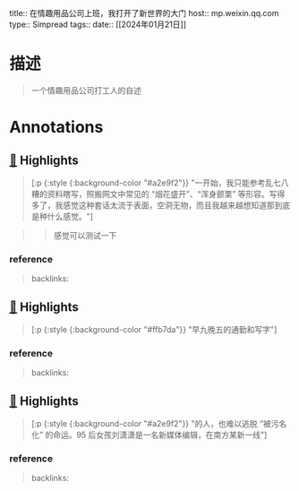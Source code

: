 title:: 在情趣用品公司上班，我打开了新世界的大门
host:: mp.weixin.qq.com
type:: Simpread
tags:: 
date:: [[2024年01月21日]]


# 描述
> 一个情趣用品公司打工人的自述



# Annotations

## [📌](<http://localhost:7026/reading/1#id=1705833093214>) Highlights 
> [:p {:style {:background-color "#a2e9f2"}} "一开始，我只能参考乱七八糟的资料瞎写，照搬网文中常见的 “烟花盛开”、“浑身颤栗” 等形容。写得多了，我感觉这种套话太流于表面，空洞无物，而且我越来越想知道那到底是种什么感觉。"]

>> 感觉可以测试一下

### reference


> backlinks: 

## [📌](<http://localhost:7026/reading/1#id=1705833315087>) Highlights 
> [:p {:style {:background-color "#ffb7da"}} "早九晚五的通勤和写字"]

### reference


> backlinks: 

## [📌](<http://localhost:7026/reading/1#id=1705833338620>) Highlights 
> [:p {:style {:background-color "#a2e9f2"}} "的人，也难以逃脱 “被污名化” 的命运。95 后女孩刘潇潇是一名新媒体编辑，在南方某新一线"]

### reference


> backlinks: 

